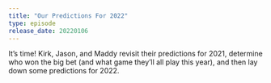 ```yaml
---
title: "Our Predictions For 2022"
type: episode
release_date: 20220106
---
```

It’s time! Kirk, Jason, and Maddy revisit their predictions for 2021, determine who won the big bet (and what game they’ll all play this year), and then lay down some predictions for 2022.